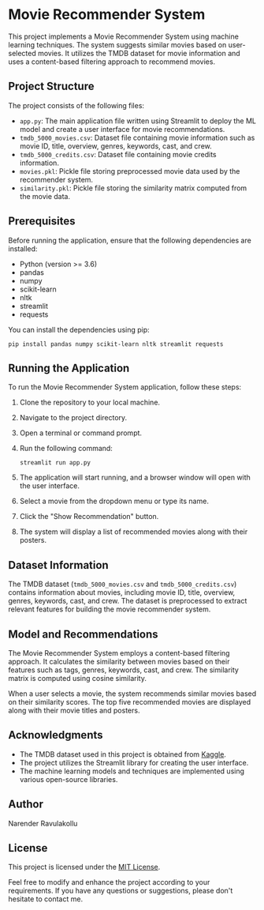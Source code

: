 # Movie Recommender System

This project implements a Movie Recommender System using machine learning techniques. The system suggests similar movies based on user-selected movies. It utilizes the TMDB dataset for movie information and uses a content-based filtering approach to recommend movies.

## Project Structure

The project consists of the following files:

- `app.py`: The main application file written using Streamlit to deploy the ML model and create a user interface for movie recommendations.
- `tmdb_5000_movies.csv`: Dataset file containing movie information such as movie ID, title, overview, genres, keywords, cast, and crew.
- `tmdb_5000_credits.csv`: Dataset file containing movie credits information.
- `movies.pkl`: Pickle file storing preprocessed movie data used by the recommender system.
- `similarity.pkl`: Pickle file storing the similarity matrix computed from the movie data.

## Prerequisites

Before running the application, ensure that the following dependencies are installed:

- Python (version >= 3.6)
- pandas
- numpy
- scikit-learn
- nltk
- streamlit
- requests

You can install the dependencies using pip:

```
pip install pandas numpy scikit-learn nltk streamlit requests
```

## Running the Application

To run the Movie Recommender System application, follow these steps:

1. Clone the repository to your local machine.
2. Navigate to the project directory.
3. Open a terminal or command prompt.
4. Run the following command:

   ```
   streamlit run app.py
   ```

5. The application will start running, and a browser window will open with the user interface.
6. Select a movie from the dropdown menu or type its name.
7. Click the "Show Recommendation" button.
8. The system will display a list of recommended movies along with their posters.

## Dataset Information

The TMDB dataset (`tmdb_5000_movies.csv` and `tmdb_5000_credits.csv`) contains information about movies, including movie ID, title, overview, genres, keywords, cast, and crew. The dataset is preprocessed to extract relevant features for building the movie recommender system.

## Model and Recommendations

The Movie Recommender System employs a content-based filtering approach. It calculates the similarity between movies based on their features such as tags, genres, keywords, cast, and crew. The similarity matrix is computed using cosine similarity.

When a user selects a movie, the system recommends similar movies based on their similarity scores. The top five recommended movies are displayed along with their movie titles and posters.

## Acknowledgments

- The TMDB dataset used in this project is obtained from [Kaggle](https://www.kaggle.com/tmdb/tmdb-movie-metadata).
- The project utilizes the Streamlit library for creating the user interface.
- The machine learning models and techniques are implemented using various open-source libraries.

## Author

Narender Ravulakollu

## License

This project is licensed under the [MIT License](LICENSE).

Feel free to modify and enhance the project according to your requirements. If you have any questions or suggestions, please don't hesitate to contact me.
